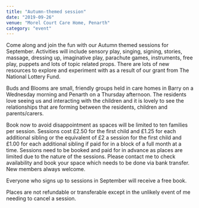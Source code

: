 ```yaml
---
title: "Autumn-themed session"
date: "2019-09-26"
venue: "Morel Court Care Home, Penarth"
category: "event"
---
```

Come along and join the fun with our Autumn themed sessions for September.  Activities will include sensory play, singing, signing, stories, massage, dressing up, imaginative play, parachute games, instruments, free play, puppets and lots of topic related props.   There are lots of new resources to explore and experiment with as a result of our grant from The National Lottery Fund. 

Buds and Blooms are small, friendly groups held in care homes in Barry on a Wednesday morning and Penarth on a Thursday afternoon.  The residents love seeing us and interacting with the children and it is lovely to see the relationships that are forming between the residents, children and parents/carers. 

Book now to avoid disappointment as spaces will be limited to ten families per session. Sessions cost £2.50 for the first child and £1.25 for each additional sibling or the equivalent of £2 a session for the first child and £1.00 for each additional sibling if paid for in a block of a full month at a time.  Sessions need to be booked and paid for in advance as places are limited due to the nature of the sessions.  Please contact me to check availability and book your space which needs to be done via bank transfer.  New members always welcome.  

Everyone who signs up to sessions in September will receive a free book.  

Places are not refundable or transferable except in the unlikely event of me needing to cancel a session.

